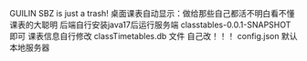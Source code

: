 GUILIN SBZ is just a trash!
桌面课表自动显示：做给那些自己都活不明白看不懂课表的大聪明
后端自行安装java17后运行服务端 classtables-0.0.1-SNAPSHOT 即可
课表信息自行修改 classTimetables.db 文件
自己改！！！
config.json 默认本地服务器

